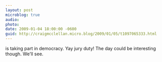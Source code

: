 ```yaml
---
layout: post
microblog: true
audio: 
photo: 
date: 2009-01-04 18:00:00 -0600
guid: http://craigmcclellan.micro.blog/2009/01/05/t1097065333.html
---
```

is taking part in democracy. Yay jury duty! The day could be interesting though. We'll see.
